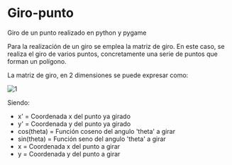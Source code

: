 # Giro-punto
Giro de un punto realizado en python y pygame


Para la realización de un giro se emplea la matriz de giro. En este caso, se realiza el giro de varios puntos, concretamente una serie de puntos que forman un polígono.

La matriz de giro, en 2 dimensiones se puede expresar como:

![1](https://user-images.githubusercontent.com/68278278/186279823-a313944b-a6cd-42dc-aff2-9c6e493f9a28.png)

Siendo:
  * x' = Coordenada x del punto ya girado
  * y' = Coordenada y del punto ya girado
  * cos(theta) = Función coseno del angulo 'theta' a girar
  * sin(theta) = Función seno del angulo 'theta' a girar
  * x = Coordenada x del punto a girar
  * y = Coordenada y del punto a girar
  
  
